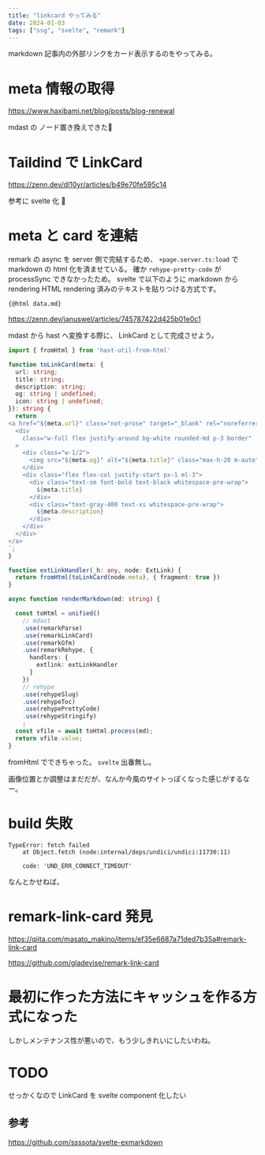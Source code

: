 ```yaml
---
title: "linkcard やってみる"
date: 2024-01-03
tags: ["ssg", "svelte", "remark"]
---
```


markdown 記事内の外部リンクをカード表示するのをやってみる。

# meta 情報の取得

https://www.haxibami.net/blog/posts/blog-renewal

mdast の ノード置き換えできた🙏

# Taildind で LinkCard

https://zenn.dev/dl10yr/articles/b49e70fe595c14

参考に svelte 化 🙏

# meta と card を連結

remark の async を server 側で完結するため、
`+page.server.ts:load` で markdown の html 化を済ませている。
確か `rehype-pretty-code` が processSync できなかったため。
svelte で以下のように markdown から rendering HTML rendering 済みのテキストを貼りつける方式です。

```html
{@html data.md}
```

https://zenn.dev/januswel/articles/745787422d425b01e0c1

mdast から hast へ変換する際に、
LinkCard として完成させよう。

```ts
import { fromHtml } from 'hast-util-from-html'

function toLinkCard(meta: {
  url: string;
  title: string;
  description: string;
  og: string | undefined;
  icon: string | undefined;
}): string {
  return `
<a href="${meta.url}" class="not-prose" target="_blank" rel="noreferrer">
  <div
    class="w-full flex justify-around bg-white rounded-md p-3 border"
  >
    <div class="w-1/2">
      <img src="${meta.og}" alt="${meta.title}" class="max-h-20 m-auto" />
    </div>
    <div class="flex flex-col justify-start px-1 ml-3">
      <div class="text-sm font-bold text-black whitespace-pre-wrap">
        ${meta.title}
      </div>
      <div class="text-gray-400 text-xs whitespace-pre-wrap">
        ${meta.description}
      </div>
    </div>
  </div>
</a>
`;
}

function extLinkHandler(_h: any, node: ExtLink) {
  return fromHtml(toLinkCard(node.meta), { fragment: true })
}

async function renderMarkdown(md: string) {

  const toHtml = unified()
    // mdast
    .use(remarkParse)
    .use(remarkLinkCard)
    .use(remarkGfm)
    .use(remarkRehype, {
      handlers: {
        extlink: extLinkHandler
      }
    })
    // rehype
    .use(rehypeSlug)
    .use(rehypeToc)
    .use(rehypePrettyCode)
    .use(rehypeStringify)
    ;
  const vfile = await toHtml.process(md);
  return vfile.value;
}
```

fromHtml でできちゃった。
`svelte` 出番無し。

画像位置とか調整はまだだが、なんか今風のサイトっぽくなった感じがするなー。

# build 失敗

```
TypeError: fetch failed
    at Object.fetch (node:internal/deps/undici/undici:11730:11)

    code: 'UND_ERR_CONNECT_TIMEOUT'
```

なんとかせねば。

# remark-link-card 発見


https://qiita.com/masato_makino/items/ef35e6687a71ded7b35a#remark-link-card


https://github.com/gladevise/remark-link-card

# 最初に作った方法にキャッシュを作る方式になった

しかしメンテナンス性が悪いので、もう少しきれいにしたいわね。

# TODO

せっかくなので LinkCard を svelte component 化したい

## 参考

https://github.com/ssssota/svelte-exmarkdown

